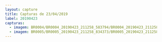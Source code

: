 ```yaml
---
layout: capture
title: Capturas de 23/04/2019
label: 20190423
capturas:
  - imagem: BR0004/BR0004_20190423_211258_583794/BR0004_20190423_211258_583794_stack_1_meteors.jpg
  - imagem: BR0005/BR0005_20190423_211258_834373/BR0005_20190423_211258_834373_stack_1_meteors.jpg
---
```

